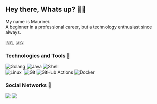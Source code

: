 ## Hey there, Whats up? 👊🏾

My name is Maurinei.  
A beginner in a professional career, but a technology enthusiast since always.

🇧🇷, 🇲🇬

###  Technologies and Tools 🧰 
![Golang](https://img.shields.io/badge/-Golang-05122A?style=flat&logo=go&logoColor=white)
![Java](https://img.shields.io/badge/-Java-05122A?style=flat&logo=Java&logoColor=white) 
![Shell](https://img.shields.io/badge/Shell-05122A?style=flat&logo=gnu-bash&logoColor=white)  
![Linux](https://img.shields.io/badge/-Linux-05122A?style=flat&logo=linux&logoColor=white)&nbsp; 
![Git](https://img.shields.io/badge/-Git-05122A?style=flat&logo=git)
![GitHub Actions](https://img.shields.io/badge/GitHub%20Actions%20-05122A?style=flat&logo=github-actions&logoColor=white)
![Docker](https://img.shields.io/badge/-Docker-05122A?style=flat&logo=docker)

 ### Social Networks 🙌
<p align="left">
<a href="https://www.linkedin.com/in/maurineicabral/"><img src="https://img.shields.io/badge/-maurineicabral-0077B5?style=flat&logo=Linkedin&logoColor=white"/></a>
<a href="https://twitter.com/_maurinei"><img src="https://img.shields.io/badge/-@__maurinei-%231DA1F2?style=flat&logo=twitter&logoColor=white"/></a>

